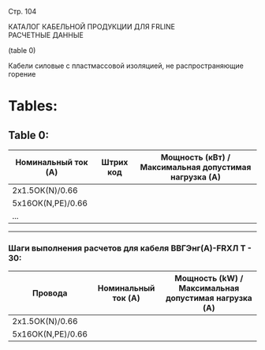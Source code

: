 Стр. 104

КАТАЛОГ КАБЕЛЬНОЙ ПРОДУКЦИИ ДЛЯ FRLINE  
РАСЧЕТНЫЕ ДАННЫЕ  

(table 0)

Кабели силовые с пластмассовой изоляцией, не распространяющие горение

# Tables:

## Table 0:

| **Номинальный ток (A)** | **Штрих код** | **Мощность (кВт) / Максимальная допустимая нагрузка (А)** |
|-------------------------|---------------|----------------------------------------------------------|
| 2x1.5ОК(N)/0.66         |               |                                                      |
| 5x16ОК(N,PE)/0.66       |               |                                                      |
| ...                     |               |                                                      |

---

### Шаги выполнения расчетов для кабеля ВВГЭнг(А)-FRХЛ Т - 30:

| **Провода**           | **Номинальный ток (A)** | **Мощность (kW) / Максимальная допустимая нагрузка (A)** |
|-----------------------|----------------------------|-----------------------------------------------------------|
| 2x1.5ОК(N)/0.66        |                          |                                                       |
| 5x16ОК(N,PE)/0.66      |                          |                                                       |